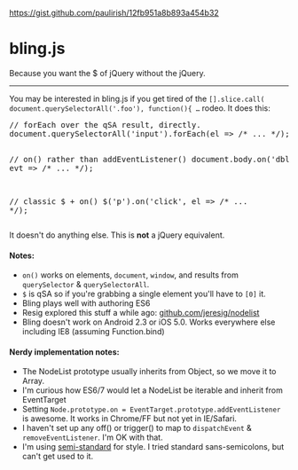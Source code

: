 <a href="https://gist.github.com/paulirish/12fb951a8b893a454b32">https://gist.github.com/paulirish/12fb951a8b893a454b32</a><div id="articleHeader"><h1>bling.js</h1></div>
<p>Because you want the $ of jQuery without the jQuery.</p>
<hr />
<p>You may be interested in bling.js if you get tired of the <code>[].slice.call( document.querySelectorAll('.foo'), function(){ …</code> rodeo. It does this:</p>
<div><pre>// forEach over the qSA result, directly.
document.querySelectorAll('input').forEach(el =&gt; /* ... */);

// on() rather than addEventListener()
document.body.on('dblclick', evt =&gt; /* ... */);

// classic $ + on()
$('p').on('click', el =&gt; /* ... */);</pre></div>
<p>It doesn't do anything else. This is <strong>not</strong> a jQuery equivalent.</p>
<h4>Notes:</h4>
<ul>
<li><code>on()</code> works on elements, <code>document</code>, <code>window</code>, and results from <code>querySelector</code> & <code>querySelectorAll</code>.</li>
<li><code>$</code> is qSA so if you're grabbing a single element you'll have to <code>[0]</code> it.</li>
<li>Bling plays well with authoring ES6</li>
<li>Resig explored this stuff a while ago: <a href="http://github.com/jeresig/nodelist" target="_blank">github.com/jeresig/nodelist</a></li>
<li>Bling doesn't work on Android 2.3 or iOS 5.0. Works everywhere else including IE8 (assuming Function.bind)</li>
</ul>
<h4>Nerdy implementation notes:</h4>
<ul>
<li>The NodeList prototype usually inherits from Object, so we move it to Array.</li>
<li>I'm curious how ES6/7 would let a NodeList be iterable and inherit from EventTarget</li>
<li>Setting <code>Node.prototype.on = EventTarget.prototype.addEventListener</code> is awesome. It works in Chrome/FF but not yet in IE/Safari.</li>
<li>I haven't set up any off() or trigger() to map to <code>dispatchEvent</code> & <code>removeEventListener</code>. I'm OK with that.</li>
<li>I'm using <a href="https://github.com/Flet/semistandard" target="_blank">semi-standard</a> for style. I tried standard sans-semicolons, but can't get used to it.</li>
</ul>
